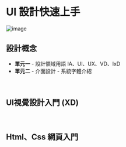 
# UI 設計快速上手

![image](https://github.com/Barry028/UI-Design/blob/master/Lesson002%20-%20Typography/img/Bn_UiDesign.png)

## 設計概念
* **單元一** - 設計領域用語 IA、UI、UX、VD、IxD 
* **單元二** - 介面設計 - 系統字體介紹

<br/>

## UI視覺設計入門 (XD)

<br/>

## Html、Css 網頁入門

<br>
